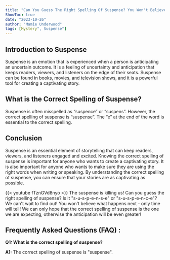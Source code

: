 ```yaml
---
title: "Can You Guess The Right Spelling Of Suspense? You Won't Believe What Happens Next!"
ShowToc: true 
date: "2023-10-26"
author: "Mamie Underwood" 
tags: [Mystery", Suspense"]
---
```

## Introduction to Suspense

Suspense is an emotion that is experienced when a person is anticipating an uncertain outcome. It is a feeling of uncertainty and anticipation that keeps readers, viewers, and listeners on the edge of their seats. Suspense can be found in books, movies, and television shows, and it is a powerful tool for creating a captivating story.

## What is the Correct Spelling of Suspense?

Suspense is often misspelled as “suspence” or “suspens”. However, the correct spelling of suspense is “suspense”. The “e” at the end of the word is essential to the correct spelling.

## Conclusion

Suspense is an essential element of storytelling that can keep readers, viewers, and listeners engaged and excited. Knowing the correct spelling of suspense is important for anyone who wants to create a captivating story. It is also important for anyone who wants to make sure they are using the right words when writing or speaking. By understanding the correct spelling of suspense, you can ensure that your stories are as captivating as possible.

{{< youtube fTznGVd8nyo >}} 
The suspense is killing us! Can you guess the right spelling of suspense? Is it "s-u-s-p-e-n-s-e" or "s-u-s-p-e-n-c-e"? We can't wait to find out! You won't believe what happens next - only time will tell! We can only hope that the correct spelling of suspense is the one we are expecting, otherwise the anticipation will be even greater!

## Frequently Asked Questions (FAQ) :
**Q1: What is the correct spelling of suspense?**

**A1:** The correct spelling of suspense is "suspense".





